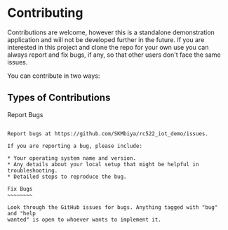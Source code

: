Contributing
============

Contributions are welcome, however this is a standalone demonstration application and will not be developed further in the future.
If you are interested in this project and clone the repo for your own use you can always report and fix bugs, if any, so that other users don't face the same issues.

You can contribute in two ways:

Types of Contributions
----------------------

Report Bugs
~~~~~~~~~~~

Report bugs at https://github.com/SKMbiya/rc522_iot_demo/issues.

If you are reporting a bug, please include:

* Your operating system name and version.
* Any details about your local setup that might be helpful in troubleshooting.
* Detailed steps to reproduce the bug.

Fix Bugs
~~~~~~~~

Look through the GitHub issues for bugs. Anything tagged with "bug" and "help
wanted" is open to whoever wants to implement it.

